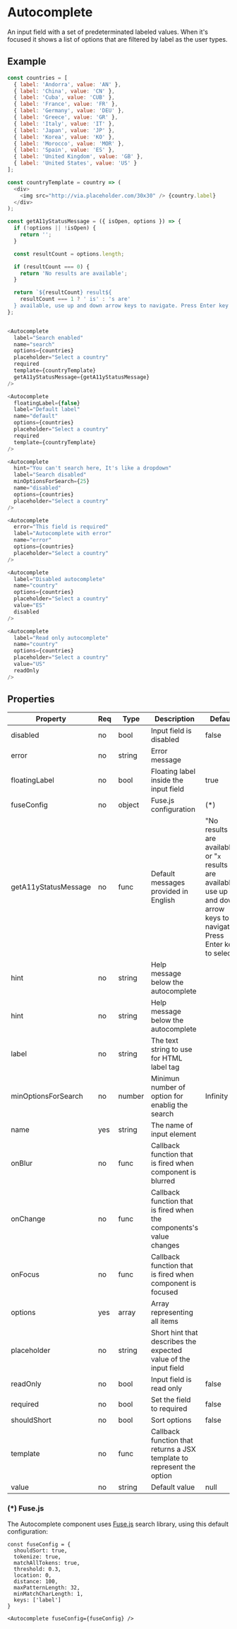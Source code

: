 # Autocomplete

An input field with a set of predeterminated labeled values. When it's focused
it shows a list of options that are filtered by label as the user types.

## Example

```javascript
const countries = [
  { label: 'Andorra', value: 'AN' },
  { label: 'China', value: 'CN' },
  { label: 'Cuba', value: 'CUB' },
  { label: 'France', value: 'FR' },
  { label: 'Germany', value: 'DEU' },
  { label: 'Greece', value: 'GR' },
  { label: 'Italy', value: 'IT' },
  { label: 'Japan', value: 'JP' },
  { label: 'Korea', value: 'KO' },
  { label: 'Morocco', value: 'MOR' },
  { label: 'Spain', value: 'ES' },
  { label: 'United Kingdom', value: 'GB' },
  { label: 'United States', value: 'US' }
];

const countryTemplate = country => (
  <div>
    <img src="http://via.placeholder.com/30x30" /> {country.label}
  </div>
);

const getA11yStatusMessage = ({ isOpen, options }) => {
  if (!options || !isOpen) {
    return '';
  }

  const resultCount = options.length;

  if (resultCount === 0) {
    return 'No results are available';
  }

  return `${resultCount} result${
    resultCount === 1 ? ' is' : 's are'
  } available, use up and down arrow keys to navigate. Press Enter key to select.`;
};


<Autocomplete
  label="Search enabled"
  name="search"
  options={countries}
  placeholder="Select a country"
  required
  template={countryTemplate}
  getA11yStatusMessage={getA11yStatusMessage}
/>

<Autocomplete
  floatingLabel={false}
  label="Default label"
  name="default"
  options={countries}
  placeholder="Select a country"
  required
  template={countryTemplate}
/>

<Autocomplete
  hint="You can't search here, It's like a dropdown"
  label="Search disabled"
  minOptionsForSearch={25}
  name="disabled"
  options={countries}
  placeholder="Select a country"
/>

<Autocomplete
  error="This field is required"
  label="Autocomplete with error"
  name="error"
  options={countries}
  placeholder="Select a country"
/>

<Autocomplete
  label="Disabled autocomplete"
  name="country"
  options={countries}
  placeholder="Select a country"
  value="ES"
  disabled
/>

<Autocomplete
  label="Read only autocomplete"
  name="country"
  options={countries}
  placeholder="Select a country"
  value="US"
  readOnly
/>
```

## Properties

| Property            | Req | Type   | Description                                                           | Default  |
| ------------------- | --- | ------ | --------------------------------------------------------------------- | -------- |
| disabled            | no  | bool   | Input field is disabled                                               | false    |
| error               | no  | string | Error message                                                         |          |
| floatingLabel       | no  | bool   | Floating label inside the input field                                 | true     |
| fuseConfig          | no  | object | Fuse.js configuration                                                 | \(\*\)   |
| getA11yStatusMessage| no  | func   | Default messages provided in English | "No results are available."  or "`x` results are available, use up and down arrow keys to navigate. Press Enter key to select."        |
| hint                | no  | string | Help message below the autocomplete                                   |          |
| hint                | no  | string | Help message below the autocomplete                                   |          |
| label               | no  | string | The text string to use for HTML label tag                             |          |
| minOptionsForSearch | no  | number | Minimun number of option for enablig the search                       | Infinity |
| name                | yes | string | The name of input element                                             |          |
| onBlur              | no  | func   | Callback function that is fired when component is blurred             |          |
| onChange            | no  | func   | Callback function that is fired when the components's value changes   |          |
| onFocus             | no  | func   | Callback function that is fired when component is focused             |          |
| options             | yes | array  | Array representing all items                                          |          |
| placeholder         | no  | string | Short hint that describes the expected value of the input field       |          |
| readOnly            | no  | bool   | Input field is read only                                              | false    |
| required            | no  | bool   | Set the field to required                                             | false    |
| shouldShort         | no  | bool   | Sort options                                                          | false    |
| template            | no  | func   | Callback function that returns a JSX template to represent the option |          |
| value               | no  | string | Default value                                                         | null     |

### (\*) Fuse.js

The Autocomplete component uses [Fuse.js](http://fusejs.io) search library,
using this default configuration:

```
const fuseConfig = {
  shouldSort: true,
  tokenize: true,
  matchAllTokens: true,
  threshold: 0.3,
  location: 0,
  distance: 100,
  maxPatternLength: 32,
  minMatchCharLength: 1,
  keys: ['label']
}

<Autocomplete fuseConfig={fuseConfig} />
```
